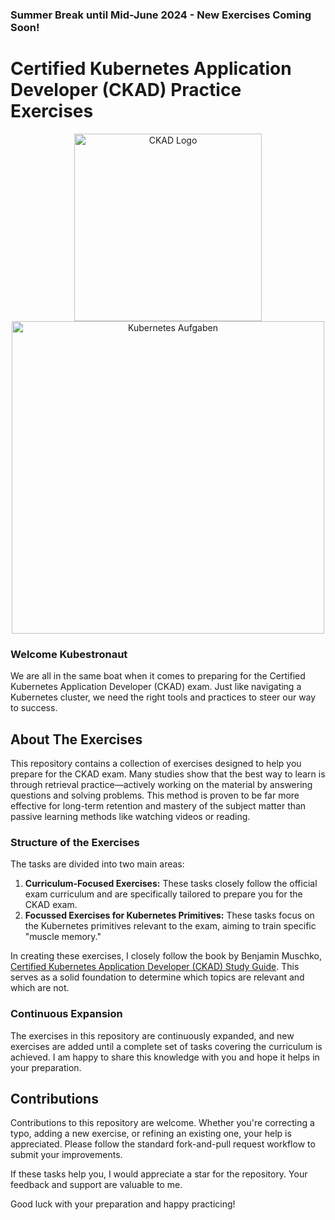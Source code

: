 ### Summer Break until Mid-June 2024 - New Exercises Coming Soon!

# Certified Kubernetes Application Developer (CKAD) Practice Exercises
<p align="center">
  <img src="https://training.linuxfoundation.org/wp-content/uploads/2019/03/kubernetes-ckad-color-300x294.png" alt="CKAD Logo" width="300" height="300">
  <img src="https://github.com/jjarndt/ckad-practice/blob/master/blob/k8s-training.png" alt="Kubernetes Aufgaben" width="500" style="height: auto;">
</p>

### Welcome Kubestronaut

We are all in the same boat when it comes to preparing for the Certified Kubernetes Application Developer (CKAD) exam. Just like navigating a Kubernetes cluster, we need the right tools and practices to steer our way to success.

## About The Exercises

This repository contains a collection of exercises designed to help you prepare for the CKAD exam. Many studies show that the best way to learn is through retrieval practice—actively working on the material by answering questions and solving problems. This method is proven to be far more effective for long-term retention and mastery of the subject matter than passive learning methods like watching videos or reading.

### Structure of the Exercises

The tasks are divided into two main areas:

1. **Curriculum-Focused Exercises:** These tasks closely follow the official exam curriculum and are specifically tailored to prepare you for the CKAD exam.
2. **Focussed Exercises for Kubernetes Primitives:** These tasks focus on the Kubernetes primitives relevant to the exam, aiming to train specific "muscle memory."

In creating these exercises, I closely follow the book by Benjamin Muschko, [Certified Kubernetes Application Developer (CKAD) Study Guide](https://learning.oreilly.com/library/view/certified-kubernetes-application/9781098152857/). This serves as a solid foundation to determine which topics are relevant and which are not.

### Continuous Expansion

The exercises in this repository are continuously expanded, and new exercises are added until a complete set of tasks covering the curriculum is achieved. I am happy to share this knowledge with you and hope it helps in your preparation.

## Contributions

Contributions to this repository are welcome. Whether you're correcting a typo, adding a new exercise, or refining an existing one, your help is appreciated. Please follow the standard fork-and-pull request workflow to submit your improvements.

If these tasks help you, I would appreciate a star for the repository. Your feedback and support are valuable to me.

Good luck with your preparation and happy practicing!
